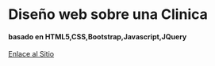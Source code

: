 # Diseño web sobre una Clinica
#### basado en HTML5,CSS,Bootstrap,Javascript,JQuery
[Enlace al Sitio](http://fundamento.hol.es)

